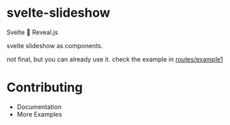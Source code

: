 # svelte-slideshow
Svelte 💓 Reveal.js


svelte slideshow as components.


not final, but you can already use it. check the example in [routes/example1](./src/routes/(example)/example1/+page.svelte)


# Contributing
- Documentation
- More Examples